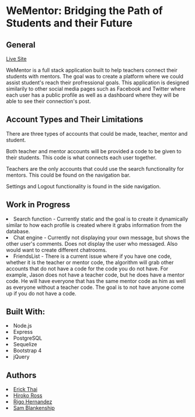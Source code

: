 
# WeMentor: Bridging the Path of Students and their Future 

<h2>General</h2>

<a href="https://wementor.herokuapp.com">Live Site</a>

WeMentor is a full stack application built to help teachers connect their students with mentors. The goal was to create a platform where we could assist student's reach their profressional goals. This application is designed similarily to other social media pages such as Facebook and Twitter where each user has a public profile as well as a dashboard where they will be able to see their connection's post. 


<h2>Account Types and Their Limitations</h2>
There are three types of accounts that could be made, teacher, mentor and student. <br>

Both teacher and mentor accounts will be provided a code to be given to their students. This code is what connects each user together. 

Teachers are the only accounts that could use the search functionality for mentors. This could be found on the navigation bar. 

Settings and Logout functionality is found in the side navigation. 

<h2>Work in Progress</h2>
<li>Search function - Currently static and the goal is to create it dynamically similar to how each profile is created where it grabs information from the database.</li>
<li>Chat engine - Currently not displaying your own message, but shows the other user's comments. Does not display the user who messaged. Also would want to create different chatrooms.</li>
<li>FriendsList - There is a current issue where if you have one code, whether it is the teacher or mentor code, the algorithm will grab other accounts that do not have a code for the code you do not have. For example, Jason does not have a teacher code, but he does have a mentor code. He will have everyone that has the same mentor code as him as well as everyone without a teacher code. The goal is to not have anyone come up if you do not have a code.</li>


<h2>Built With: </h2>
<li>Node.js</li>
<li>Express</li>
<li>PostgreSQL</li>
<li>Sequelize</li>
<li>Bootstrap 4</li>
<li>jQuery</li>

<h2>Authors</h2>
<li><a href="https://github.com/ethai16">Erick Thai</a></li>
<li><a href="https://github.com/hirosoft40">Hiroko Ross</a></li>
<li><a href="https://github.com/Rigo-Hernandez">Rigo Hernandez</a></li>
<li><a href="https://github.com/SAMBlankenship">Sam Blankenship</a></li>
